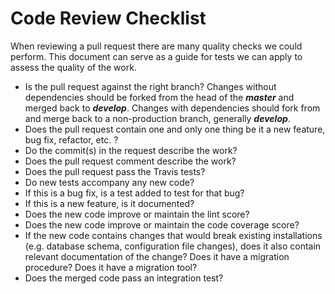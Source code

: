 # Code Review Checklist

When reviewing a pull request there are many quality checks we could perform.
This document can serve as a guide for tests we can apply to assess the quality
of the work.

* Is the pull request against the right branch?  Changes without dependencies
should be forked from the head of the **_master_** and merged back
to **_develop_**.
Changes with dependencies should fork from and merge back to a non-production
branch, generally **_develop_**.
* Does the pull request contain one and only one thing be it a new feature,
bug fix, refactor, etc. ?
* Do the commit(s) in the request describe the work?
* Does the pull request comment describe the work?
* Does the pull request pass the Travis tests?
* Do new tests accompany any new code?
* If this is a bug fix, is a test added to test for that bug?
* If this is a new feature, is it documented?
* Does the new code improve or maintain the lint score?
* Does the new code improve or maintain the code coverage score?
* If the new code contains changes that would break existing installations
(e.g. database schema, configuration file changes), does it also contain
relevant documentation of the change?
Does it have a migration procedure?
Does it have a migration tool?
* Does the merged code pass an integration test?
